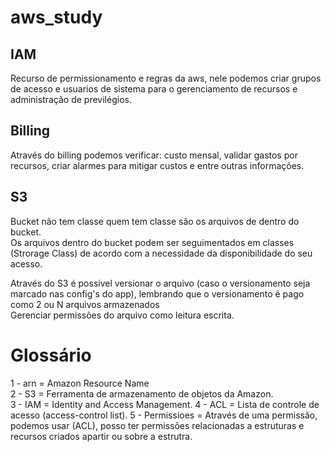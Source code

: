 # aws_study
## IAM
Recurso de permissionamento e regras da aws, nele podemos criar grupos de acesso e usuarios de sistema para o gerenciamento de recursos e administração de previlégios.

## Billing
Através do billing podemos verificar: custo mensal, validar gastos por recursos, criar alarmes para mitigar custos e entre outras informações.

## S3
Bucket não tem classe quem tem classe são os arquivos de dentro do bucket.<br>
Os arquivos dentro do bucket podem ser seguimentados em classes (Strorage Class) de acordo com a necessidade da disponibilidade do seu acesso.<br>

Através do S3 é possivel versionar o arquivo (caso o versionamento seja marcado nas config's do app), lembrando que o versionamento é pago como 2 ou N arquivos armazenados<br>
Gerenciar permissões do arquivo como leitura escrita.<br>

# Glossário
1 - arn = Amazon Resource Name<br>
2 - S3 = Ferramenta de armazenamento de objetos da Amazon. <br>
3 - IAM = Identity and Access Management.
4 - ACL = Lista de controle de acesso (access-control list).
5 - Permissioes = Através de uma permissão, podemos usar (ACL), posso ter permissões relacionadas a estruturas e recursos criados apartir ou sobre a estrutra. 
